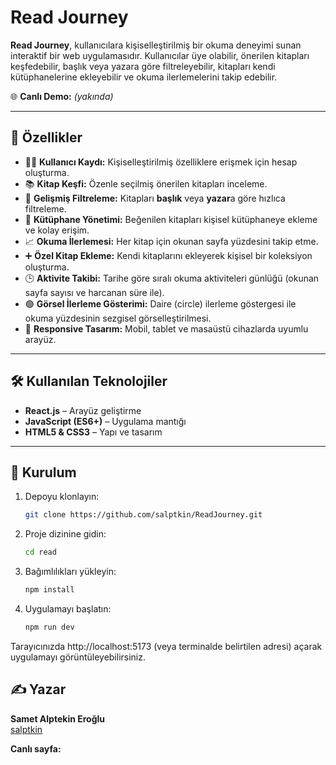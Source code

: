 # Read Journey

**Read Journey**, kullanıcılara kişiselleştirilmiş bir okuma deneyimi sunan interaktif bir web uygulamasıdır. Kullanıcılar üye olabilir, önerilen kitapları keşfedebilir, başlık veya yazara göre filtreleyebilir, kitapları kendi kütüphanelerine ekleyebilir ve okuma ilerlemelerini takip edebilir.

🌐 **Canlı Demo:** _(yakında)_

---

## 📌 Özellikler

- 🧑‍💻 **Kullanıcı Kaydı:** Kişiselleştirilmiş özelliklere erişmek için hesap oluşturma.
- 📚 **Kitap Keşfi:** Özenle seçilmiş önerilen kitapları inceleme.
- 🔎 **Gelişmiş Filtreleme:** Kitapları **başlık** veya **yazar**a göre hızlıca filtreleme.
- 📁 **Kütüphane Yönetimi:** Beğenilen kitapları kişisel kütüphaneye ekleme ve kolay erişim.
- 📈 **Okuma İlerlemesi:** Her kitap için okunan sayfa yüzdesini takip etme.
- ➕ **Özel Kitap Ekleme:** Kendi kitaplarını ekleyerek kişisel bir koleksiyon oluşturma.
- 🕒 **Aktivite Takibi:** Tarihe göre sıralı okuma aktiviteleri günlüğü (okunan sayfa sayısı ve harcanan süre ile).
- 🟢 **Görsel İlerleme Gösterimi:** Daire (circle) ilerleme göstergesi ile okuma yüzdesinin sezgisel görselleştirilmesi.
- 📱 **Responsive Tasarım:** Mobil, tablet ve masaüstü cihazlarda uyumlu arayüz.

---

## 🛠 Kullanılan Teknolojiler

- **React.js** – Arayüz geliştirme
- **JavaScript (ES6+)** – Uygulama mantığı
- **HTML5 & CSS3** – Yapı ve tasarım

---

## 🚀 Kurulum

1. Depoyu klonlayın:
   ```bash
   git clone https://github.com/salptkin/ReadJourney.git
   ```
2. Proje dizinine gidin:

   ```bash
   cd read
   ```

3. Bağımlılıkları yükleyin:

   ```bash
   npm install
   ```

4. Uygulamayı başlatın:
   ```bash
   npm run dev
   ```

Tarayıcınızda http://localhost:5173
(veya terminalde belirtilen adresi) açarak uygulamayı görüntüleyebilirsiniz.

## ✍️ Yazar

**Samet Alptekin Eroğlu**  
[salptkin](https://github.com/salptkin)

**Canlı sayfa:**
